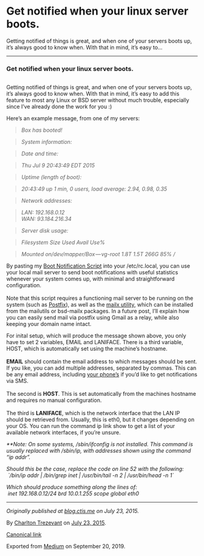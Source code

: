 Get notified when your linux server boots.
==========================================

Getting notified of things is great, and when one of your servers boots
up, it’s always good to know when. With that in mind, it’s easy to…

------------------------------------------------------------------------

### Get notified when your linux server boots.

<figure>
<img src="https://cdn-images-1.medium.com/max/800/0*pLL42qQmpPHoQtOK.jpg" class="graf-image" alt="" />
</figure>

Getting notified of things is great, and when one of your servers boots
up, it’s always good to know when. With that in mind, it’s easy to add
this feature to most any Linux or BSD server without much trouble,
especially since I’ve already done the work for you :)

Here’s an example message, from one of my servers:

> *Box has booted!*

> *System information:*

> *Date and time:*

> *Thu Jul 9 20:43:49 EDT 2015*

> *Uptime (length of boot):*

> *20:43:49 up 1 min, 0 users, load average: 2.94, 0.98, 0.35*

> *Network addresses:*

> *LAN: 192.168.0.12   
> WAN: 93.184.216.34*

> *Server disk usage:*

> *Filesystem Size Used Avail Use%*

> *Mounted on/dev/mapper/Box — vg-root 1.8T 1.5T 266G 85% /*

By pasting my
<a href="https://gist.github.com/ctrezevant/850effec75aa2e0a92fa" class="markup--anchor markup--p-anchor">Boot Notification Script</a>
into your /etc/rc.local, you can use your local mail server to send boot
notifications with useful statistics whenever your system comes up, with
minimal and straightforward configuration.  
   
Note that this script requires a functioning mail server to be running
on the system (such as
<a href="https://en.wikipedia.org/wiki/Postfix_%28software%29" class="markup--anchor markup--p-anchor">Postfix</a>),
as well as the
<a href="https://en.wikipedia.org/wiki/Mailx" class="markup--anchor markup--p-anchor">mailx utility</a>,
which can be installed from the mailutils or bsd-mailx packages. In a
future post, I’ll explain how you can easily send mail via postfix using
Gmail as a relay, while also keeping your domain name intact.

For inital setup, which will produce the message shown above, you only
have to set 2 variables, EMAIL and LANIFACE. There is a third variable,
HOST, which is automatically set using the machine’s hostname.  
   
**EMAIL** should contain the email address to which messages should be
sent. If you like, you can add multiple addresses, separated by commas.
This can be any email address, including
<a href="http://goo.gl/hhAABm" class="markup--anchor markup--p-anchor">your phone’s</a>
if you’d like to get notifications via SMS.  
   
The second is **HOST**. This is set automatically from the machines
hostname and requires no manual configuration.  
   
The third is **LANIFACE**, which is the network interface that the LAN
IP should be retrieved from. Usually, this is eth0, but it changes
depending on your OS. You can run the command ip link show to get a list
of your available network interfaces, if you’re unsure.

*\*\*Note: On some systems, /sbin/ifconfig is not installed. This
command is usually replaced with /sbin/ip, with addresses shown using
the command “ip addr”.*

*Should this be the case, replace the code on line 52 with the
following:  
 \`/bin/ip addr | /bin/grep inet | /usr/bin/tail -n 2 | /usr/bin/head -n
1\`*

*Which should produce something along the lines of:  
 inet 192.168.0.12/24 brd 10.0.1.255 scope global eth0*

------------------------------------------------------------------------

*Originally published at*
<a href="http://blog.ctis.me/2015/07/get-notified-when-your-linux-server.html" class="markup--anchor markup--p-anchor"><em>blog.ctis.me</em></a>
*on July 23, 2015.*

By
<a href="https://medium.com/@charltontrez" class="p-author h-card">Charlton Trezevant</a>
on [July 23, 2015](https://medium.com/p/ba0fc9223064).

<a href="https://medium.com/@charltontrez/get-notified-when-your-linux-server-boots-ba0fc9223064" class="p-canonical">Canonical link</a>

Exported from [Medium](https://medium.com) on September 20, 2019.
